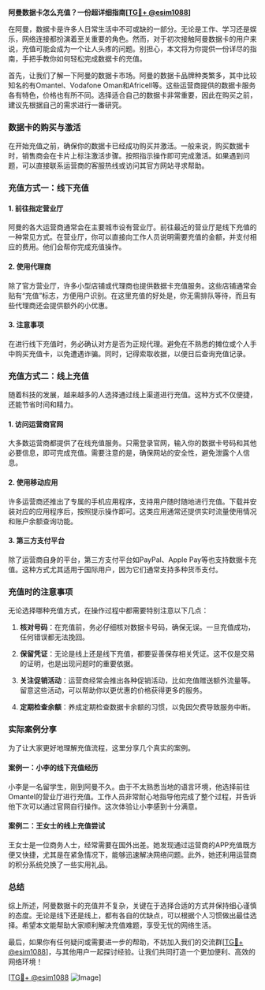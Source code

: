 **阿曼数据卡怎么充值？一份超详细指南[[TG💪+ @esim1088](https://t.me/s/esim1088)]**

在阿曼，数据卡是许多人日常生活中不可或缺的一部分。无论是工作、学习还是娱乐，网络连接都扮演着至关重要的角色。然而，对于初次接触阿曼数据卡的用户来说，充值可能会成为一个让人头疼的问题。别担心，本文将为你提供一份详尽的指南，手把手教你如何轻松完成数据卡的充值。

首先，让我们了解一下阿曼的数据卡市场。阿曼的数据卡品牌种类繁多，其中比较知名的有Omantel、Vodafone Oman和Africell等。这些运营商提供的数据卡服务各有特色，价格也有所不同。选择适合自己的数据卡非常重要，因此在购买之前，建议先根据自己的需求进行一番研究。

### 数据卡的购买与激活

在开始充值之前，确保你的数据卡已经成功购买并激活。一般来说，购买数据卡时，销售商会在卡片上标注激活步骤。按照指示操作即可完成激活。如果遇到问题，可以直接联系运营商的客服热线或访问其官方网站寻求帮助。

### 充值方式一：线下充值

#### 1. 前往指定营业厅
阿曼的各大运营商通常会在主要城市设有营业厅。前往最近的营业厅是线下充值的一种常见方式。在营业厅，你可以直接向工作人员说明需要充值的金额，并支付相应的费用。他们会帮你完成充值操作。

#### 2. 使用代理商
除了官方营业厅，许多小型店铺或代理商也提供数据卡充值服务。这些店铺通常会贴有“充值”标志，方便用户识别。在这里充值的好处是，你无需排队等待，而且有些代理商还会提供额外的小优惠。

#### 3. 注意事项
在进行线下充值时，务必确认对方是否为正规代理。避免在不熟悉的摊位或个人手中购买充值卡，以免遭遇诈骗。同时，记得索取收据，以便日后查询充值记录。

### 充值方式二：线上充值

随着科技的发展，越来越多的人选择通过线上渠道进行充值。这种方式不仅便捷，还能节省时间和精力。

#### 1. 访问运营商官网
大多数运营商都提供了在线充值服务。只需登录官网，输入你的数据卡号码和其他必要信息，即可完成充值。需要注意的是，确保网站的安全性，避免泄露个人信息。

#### 2. 使用移动应用
许多运营商还推出了专属的手机应用程序，支持用户随时随地进行充值。下载并安装对应的应用程序后，按照提示操作即可。这类应用通常还提供实时流量使用情况和账户余额查询功能。

#### 3. 第三方支付平台
除了运营商自身的平台，第三方支付平台如PayPal、Apple Pay等也支持数据卡充值。这种方式尤其适用于国际用户，因为它们通常支持多种货币支付。

### 充值时的注意事项

无论选择哪种充值方式，在操作过程中都需要特别注意以下几点：

1. **核对号码**：在充值前，务必仔细核对数据卡号码，确保无误。一旦充值成功，任何错误都无法挽回。
   
2. **保留凭证**：无论是线上还是线下充值，都要妥善保存相关凭证。这不仅是交易的证明，也是出现问题时的重要依据。

3. **关注促销活动**：运营商经常会推出各种促销活动，比如充值赠送额外流量等。留意这些活动，可以帮助你以更优惠的价格获得更多的服务。

4. **定期检查余额**：养成定期检查数据卡余额的习惯，以免因欠费导致服务中断。

### 实际案例分享

为了让大家更好地理解充值流程，这里分享几个真实的案例。

#### 案例一：小李的线下充值经历
小李是一名留学生，刚到阿曼不久。由于不太熟悉当地的语言环境，他选择前往Omantel的营业厅进行充值。工作人员非常耐心地指导他完成了整个过程，并告诉他下次可以通过官网自行操作。这次体验让小李感到十分满意。

#### 案例二：王女士的线上充值尝试
王女士是一位商务人士，经常需要在国外出差。她发现通过运营商的APP充值既方便又快捷，尤其是在紧急情况下，能够迅速解决网络问题。此外，她还利用运营商的积分系统兑换了一些实用礼品。

### 总结

综上所述，阿曼数据卡的充值并不复杂，关键在于选择合适的方式并保持细心谨慎的态度。无论是线下还是线上，都有各自的优缺点，可以根据个人习惯做出最佳选择。希望本文能帮助大家顺利解决充值难题，享受无忧的网络生活。

最后，如果你有任何疑问或需要进一步的帮助，不妨加入我们的交流群[[TG💪+ @esim1088](https://t.me/s/esim1088)]，与其他用户一起探讨经验。让我们共同打造一个更加便利、高效的网络环境！

[[TG💪+ @esim1088](https://t.me/s/esim1088) ![Image](https://i.postimg.cc/4NQfJmqS/Snipaste-2025-05-13-00-14-12.png)]